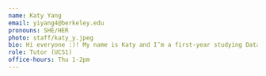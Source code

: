 ```yaml
---
name: Katy Yang
email: yiyang4@berkeley.edu
pronouns: SHE/HER
photo: staff/katy_y.jpeg
bio: Hi everyone :)! My name is Katy and I’m a first-year studying Data Science and Applied Math. I love to experiment with new recipes, read thrillers, and play all kinds of board games! Super excited to tutor for Data 8 and getting to meet everyone <3
role: Tutor (UCS1)
office-hours: Thu 1-2pm
---
```

